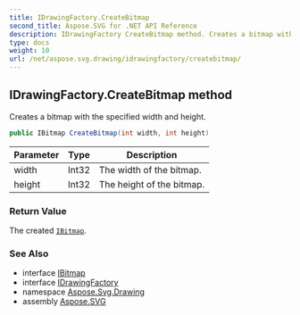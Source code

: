 ```yaml
---
title: IDrawingFactory.CreateBitmap
second_title: Aspose.SVG for .NET API Reference
description: IDrawingFactory CreateBitmap method. Creates a bitmap with the specified width and height
type: docs
weight: 10
url: /net/aspose.svg.drawing/idrawingfactory/createbitmap/
---
```

## IDrawingFactory.CreateBitmap method

Creates a bitmap with the specified width and height.

```csharp
public IBitmap CreateBitmap(int width, int height)
```

| Parameter | Type | Description |
| --- | --- | --- |
| width | Int32 | The width of the bitmap. |
| height | Int32 | The height of the bitmap. |

### Return Value

The created [`IBitmap`](../../ibitmap/).

### See Also

* interface [IBitmap](../../ibitmap/)
* interface [IDrawingFactory](../)
* namespace [Aspose.Svg.Drawing](../../../aspose.svg.drawing/)
* assembly [Aspose.SVG](../../../)
